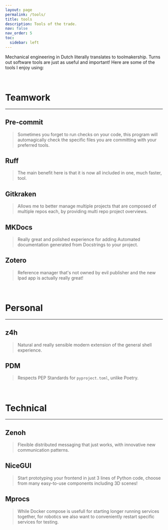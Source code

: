 ```yaml
---
layout: page
permalink: /tools/
title: tools
description: Tools of the trade.
nav: false
nav_order: 5
toc:
  sidebar: left
---
```


Mechanical engineering in Dutch literally translates to toolmakership. Turns out software tools are just as useful and important! Here are some of the tools I enjoy using:

<br>

# Teamwork
---
## Pre-commit
> Sometimes you forget to run checks on your code, this program will automagically check the specific files you are committing with your preferred tools.

## Ruff
> The main benefit here is that it is now all included in one, much faster, tool.

## Gitkraken
> Allows me to better manage multiple projects that are composed of multiple repos each, by providing multi repo project overviews. 

## MKDocs
> Really great and polished experience for adding Automated documentation generated from Docstrings to your project.

## Zotero
> Reference manager that's not owned by evil publisher and the new Ipad app is actually really great!

<br>

# Personal
---
## z4h
> Natural and really sensible modern extension of the general shell experience.

## PDM
> Respects PEP Standards for `pyproject.toml`, unlike Poetry.

<br>

# Technical
---
## Zenoh
> Flexible distributed messaging that just works, with innovative new communication patterns.

## NiceGUI
> Start prototyping your frontend in just 3 lines of Python code, choose from many easy-to-use components including 3D scenes!

## Mprocs
> While Docker compose is usefull for starting longer running services together, for robotics we also want to conveniently restart specific services for testing.
